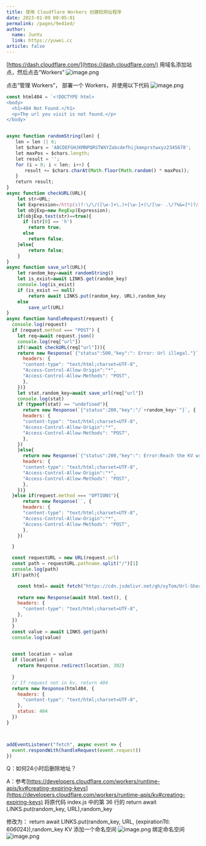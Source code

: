 ```yaml
---
title: 使用 Cloudflare Workers 创建短网址程序
date: 2023-01-09 00:05:01
permalink: /pages/9e41ed/
author: 
  name: JunYu
  link: https://yuwei.cc
article: false
---
```

[https://dash.cloudflare.com/](https://dash.cloudflare.com/)
用域名添加站点，然后点击“Workers”
![image.png](https://f.pz.al/pzal/2023/01/13/827148e2bc6a5.png)

点击“管理 Workers”，
部署一个 Workers，并使用以下代码
![image.png](https://f.pz.al/pzal/2023/01/13/57423e01ab883.png)
```javascript
const html404 = `<!DOCTYPE html>
<body>
  <h1>404 Not Found.</h1>
  <p>The url you visit is not found.</p>
</body>`


async function randomString(len) {
　　len = len || 6;
　　let $chars = 'ABCDEFGHJKMNPQRSTWXYZabcdefhijkmnprstwxyz2345678';    /****默认去掉了容易混淆的字符oOLl,9gq,Vv,Uu,I1****/
　　let maxPos = $chars.length;
　　let result = '';
　　for (i = 0; i < len; i++) {
　　　　result += $chars.charAt(Math.floor(Math.random() * maxPos));
　　}
　　return result;
}
async function checkURL(URL){
    let str=URL;
    let Expression=/http(s)?:\/\/([\w-]+\.)+[\w-]+(\/[\w- .\/?%&=]*)?/;
    let objExp=new RegExp(Expression);
    if(objExp.test(str)==true){
      if (str[0] == 'h')
        return true;
      else
        return false;
    }else{
        return false;
    }
} 
async function save_url(URL){
    let random_key=await randomString()
    let is_exist=await LINKS.get(random_key)
    console.log(is_exist)
    if (is_exist == null)
        return await LINKS.put(random_key, URL),random_key
    else
        save_url(URL)
}
async function handleRequest(request) {
  console.log(request)
  if (request.method === "POST") {
    let req=await request.json()
    console.log(req["url"])
    if(!await checkURL(req["url"])){
    return new Response(`{"status":500,"key":": Error: Url illegal."}`, {
      headers: {
      "content-type": "text/html;charset=UTF-8",
      "Access-Control-Allow-Origin":"*",
      "Access-Control-Allow-Methods": "POST",
      },
    })}
    let stat,random_key=await save_url(req["url"])
    console.log(stat)
    if (typeof(stat) == "undefined"){
      return new Response(`{"status":200,"key":"/`+random_key+`"}`, {
      headers: {
      "content-type": "text/html;charset=UTF-8",
      "Access-Control-Allow-Origin":"*",
      "Access-Control-Allow-Methods": "POST",
      },
    })
    }else{
      return new Response(`{"status":200,"key":": Error:Reach the KV write limitation."}`, {
      headers: {
      "content-type": "text/html;charset=UTF-8",
      "Access-Control-Allow-Origin":"*",
      "Access-Control-Allow-Methods": "POST",
      },
    })}
  }else if(request.method === "OPTIONS"){  
      return new Response(``, {
      headers: {
      "content-type": "text/html;charset=UTF-8",
      "Access-Control-Allow-Origin":"*",
      "Access-Control-Allow-Methods": "POST",
      },
    })

  }

  const requestURL = new URL(request.url)
  const path = requestURL.pathname.split("/")[1]
  console.log(path)
  if(!path){

    const html= await fetch("https://cdn.jsdelivr.net/gh/xyTom/Url-Shorten-Worker@gh-pages/index.html")
    
    return new Response(await html.text(), {
    headers: {
      "content-type": "text/html;charset=UTF-8",
    },
  })
  }
  const value = await LINKS.get(path)
  console.log(value)
  

  const location = value
  if (location) {
    return Response.redirect(location, 302)
    
  }
  // If request not in kv, return 404
  return new Response(html404, {
    headers: {
      "content-type": "text/html;charset=UTF-8",
    },
    status: 404
  })
}



addEventListener("fetch", async event => {
  event.respondWith(handleRequest(event.request))
})
```
Q：如何24小时后删除地址？

A：参考[https://developers.cloudflare.com/workers/runtime-apis/kv#creating-expiring-keys](https://developers.cloudflare.com/workers/runtime-apis/kv#creating-expiring-keys)
将原代码
index.js 中的第 36 行的
return await LINKS.put(random_key, URL),random_key 

修改为：
return await LINKS.put(random_key, URL, {expirationTtl: 60*60*24}),random_key
KV 添加一个命名空间
![image.png](https://f.pz.al/pzal/2023/01/13/ae6368c53ea41.png)
绑定命名空间
![image.png](https://f.pz.al/pzal/2023/01/13/7ab49d337fa6d.png)
